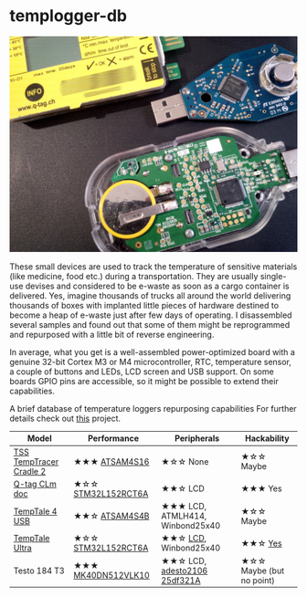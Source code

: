 # templogger-db

![cover image](https://raw.githubusercontent.com/arduinocelentano/templogger-db/main/intro.jpeg)

These small devices are used to track the temperature of sensitive materials (like medicine, food etc.) during a transportation. They are usually single-use devises and considered to be e-waste as soon as a cargo container is delivered. Yes, imagine thousands of trucks all around the world delivering thousands of boxes with implanted little pieces of hardware destined to become a heap of e-waste just after few days of operating. I disassembled several samples and found out that some of them might be reprogrammed and repurposed with a little bit of reverse engineering.

In average, what you get is a well-assembled power-optimized board with a genuine 32-bit Cortex M3 or M4 microcontroller, RTC, temperature sensor, a couple of buttons and LEDs, LCD screen and USB support. On some boards GPIO pins are accessible, so it might be possible to extend their capabilities. 

A brief database of temperature loggers repurposing capabilities
For further details check out [this](https://hackaday.io/project/191592-arm-devboard-from-a-used-up-temperature-logger) project.

| Model | Performance | Peripherals | Hackability|
| --- | --- | --- | --- |
| [TSS TempTracer Cradle 2](docs/TSS_TempTracer_Cradle_2/overview.md) | ★★★ [ATSAM4S16](https://www.microchip.com/en-us/product/atsam4s16b) | ★☆☆ None | ★☆☆ Maybe |
| [Q-tag CLm doc](docs/Q-tag_CLm_doc/overview.md) | ★☆☆ [STM32L152RCT6A](https://eu.mouser.com/datasheet/2/389/stm32l151qc-1851375.pdf) | ★★☆ LCD | ★★★ Yes |
| [ TempTale 4 USB](docs/TempTale4USB/overview.md) | ★★☆ [ATSAM4S4B](https://www.microchip.com/en-us/product/atsam4s4b) | ★★★ LCD, ATMLH414, Winbond25x40 | ★☆☆ Maybe |
| [TempTale Ultra](docs/TempTale_Ulrta/overview.md) | ★☆☆ [STM32L152RCT6A](https://eu.mouser.com/datasheet/2/389/stm32l151qc-1851375.pdf) | ★★☆ [LCD](https://cdn.hackaday.io/files/1915928197072128/temptale-ultra_LCD.pdf), Winbond25x40 | ★★☆ [Yes](https://hackaday.io/project/189442-temptale-ultra-teardown-repurpose) |
| Testo 184 T3 | ★★★ [MK40DN512VLK10](https://www.nxp.com/part/MK40DN512VLK10) | ★★☆  LCD, [adesto2106 25df321A](https://www.renesas.com/us/en/document/dst/at25df321a-datasheet) | ★☆☆ Maybe (but no point) |

